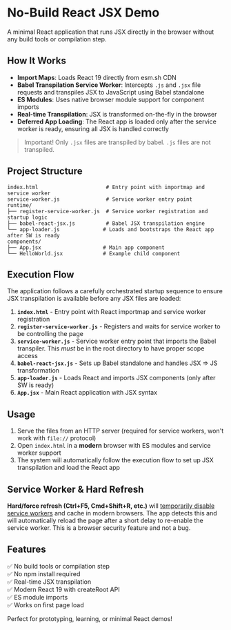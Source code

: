 # No-Build React JSX Demo

A minimal React application that runs JSX directly in the browser without any build tools or compilation step.

## How It Works

- **Import Maps**: Loads React 19 directly from esm.sh CDN
- **Babel Transpilation Service Worker**: Intercepts `.js` and `.jsx` file requests and transpiles JSX to JavaScript using Babel standalone
- **ES Modules**: Uses native browser module support for component imports
- **Real-time Transpilation**: JSX is transformed on-the-fly in the browser
- **Deferred App Loading**: The React app is loaded only after the service worker is ready, ensuring all JSX is handled correctly

> Important! Only `.jsx` files are transpiled by babel. `.js` files are not transpiled.

## Project Structure

```
index.html                      # Entry point with importmap and service worker
service-worker.js               # Service worker entry point
runtime/
├── register-service-worker.js  # Service worker registration and startup logic
├── babel-react-jsx.js          # Babel JSX transpilation engine
└── app-loader.js              # Loads and bootstraps the React app after SW is ready
components/
├── App.jsx                    # Main app component  
└── HelloWorld.jsx             # Example child component
```

## Execution Flow

The application follows a carefully orchestrated startup sequence to ensure JSX transpilation is available before any JSX files are loaded:

1. **`index.html`** - Entry point with React importmap and service worker registration
2. **`register-service-worker.js`** - Registers and waits for service worker to be controlling the page
3. **`service-worker.js`** - Service worker entry point that imports the Babel transpiler. This *must* be in the root directory to have proper scope access
4. **`babel-react-jsx.js`** - Sets up Babel standalone and handles JSX => JS transformation
5. **`app-loader.js`** - Loads React and imports JSX components (only after SW is ready)
6. **`App.jsx`** - Main React application with JSX syntax

## Usage

1. Serve the files from an HTTP server (required for service workers, won't work with `file://` protocol)
2. Open `index.html` in a **modern** browser with ES modules and service worker support
3. The system will automatically follow the execution flow to set up JSX transpilation and load the React app

## Service Worker & Hard Refresh 

**Hard/force refresh (Ctrl+F5, Cmd+Shift+R, etc.)** will [temporarily disable service workers](https://stackoverflow.com/a/49076667/5648839) and cache in modern browsers. The app detects this and will automatically reload the page after a short delay to re-enable the service worker. This is a browser security feature and not a bug.

## Features

✅ No build tools or compilation step  
✅ No npm install required  
✅ Real-time JSX transpilation  
✅ Modern React 19 with createRoot API  
✅ ES module imports  
✅ Works on first page load

Perfect for prototyping, learning, or minimal React demos!
